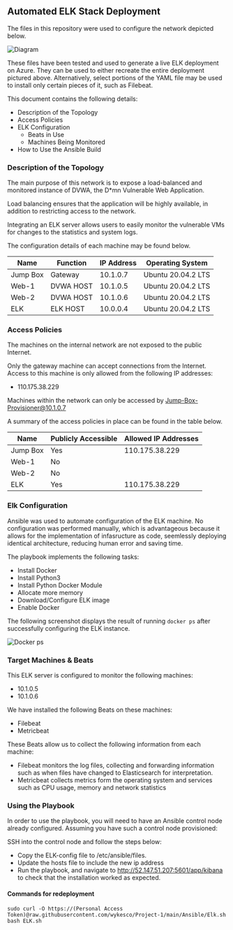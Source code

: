 ## Automated ELK Stack Deployment

The files in this repository were used to configure the network depicted below.

![Diagram](https://github.com/wykesco/Project-1/blob/main/Diagrams/Topology.png)

These files have been tested and used to generate a live ELK deployment on Azure. They can be used to either recreate the entire deployment pictured above. Alternatively, select portions of the YAML file may be used to install only certain pieces of it, such as Filebeat.

This document contains the following details:
- Description of the Topology
- Access Policies
- ELK Configuration
  - Beats in Use
  - Machines Being Monitored
- How to Use the Ansible Build


### Description of the Topology

The main purpose of this network is to expose a load-balanced and monitored instance of DVWA, the D*mn Vulnerable Web Application.

Load balancing ensures that the application will be highly available, in addition to restricting access to the network.

Integrating an ELK server allows users to easily monitor the vulnerable VMs for changes to the statistics and system logs.

The configuration details of each machine may be found below.

| Name     | Function | IP Address | Operating System |
|----------|----------|------------|------------------|
| Jump Box | Gateway  | 10.1.0.7   |Ubuntu 20.04.2 LTS|
| Web-1    | DVWA HOST| 10.1.0.5   |Ubuntu 20.04.2 LTS|
| Web-2    | DVWA HOST| 10.1.0.6   |Ubuntu 20.04.2 LTS|
| ELK      | ELK HOST | 10.0.0.4   |Ubuntu 20.04.2 LTS|

### Access Policies

The machines on the internal network are not exposed to the public Internet. 

Only the gateway machine can accept connections from the Internet. Access to this machine is only allowed from the following IP addresses: 

- 110.175.38.229

Machines within the network can only be accessed by Jump-Box-Provisioner@10.1.0.7

A summary of the access policies in place can be found in the table below.

| Name     | Publicly Accessible | Allowed IP Addresses |
|----------|---------------------|----------------------|
| Jump Box | Yes                 | 110.175.38.229       |
| Web-1    | No                  |                      |
| Web-2    | No                  |                      |
| ELK      | Yes                 | 110.175.38.229       |
### Elk Configuration

Ansible was used to automate configuration of the ELK machine. No configuration was performed manually, which is advantageous because it allows for the implementation of infasructure as code, seemlessly deploying identical architecture, reducing human error and saving time.


The playbook implements the following tasks:
- Install Docker
- Install Python3
- Install Python Docker Module
- Allocate more memory
- Download/Configure ELK image
- Enable Docker

The following screenshot displays the result of running `docker ps` after successfully configuring the ELK instance.

![Docker ps](https://github.com/wykesco/Project-1/blob/main/Diagrams/docker_ps_output.png)

### Target Machines & Beats
This ELK server is configured to monitor the following machines:
- 10.1.0.5
- 10.1.0.6

We have installed the following Beats on these machines:
- Filebeat
- Metricbeat

These Beats allow us to collect the following information from each machine:
- Filebeat monitors the log files, collecting and forwarding information such as when files have changed to Elasticsearch for interpretation.
- Metricbeat collects metrics form the operating system and services such as CPU usage, memory and network statistics


### Using the Playbook
In order to use the playbook, you will need to have an Ansible control node already configured. Assuming you have such a control node provisioned: 

SSH into the control node and follow the steps below:
- Copy the ELK-config file to /etc/ansible/files.
- Update the hosts file to include the new ip address
- Run the playbook, and navigate to http://52.147.51.207:5601/app/kibana to check that the installation worked as expected.

#### Commands for redeployment

```sudo curl -O https://(Personal Access Token)@raw.githubusercontent.com/wykesco/Project-1/main/Ansible/Elk.sh```
```bash ELK.sh```


